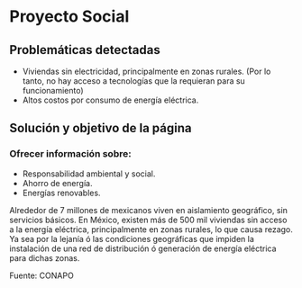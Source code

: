 # Proyecto Social

## Problemáticas detectadas

* Viviendas sin electricidad, principalmente en zonas rurales. (Por lo tanto, no hay acceso a tecnologías que la requieran para su funcionamiento)
* Altos costos por consumo de energía eléctrica.


## Solución y objetivo de la página

### Ofrecer información sobre:

* Responsabilidad ambiental y social.
* Ahorro de energía.
* Energías renovables.


Alrededor de 7 millones de mexicanos viven en aislamiento geográfico, sin servicios básicos.
En México, existen más de 500 mil viviendas sin acceso a la energía eléctrica, principalmente en zonas rurales, lo que causa rezago. Ya sea por la lejanía ó las condiciones geográficas que impiden la instalación de una red de distribución ó generación de energía eléctrica para dichas zonas.   


Fuente: CONAPO